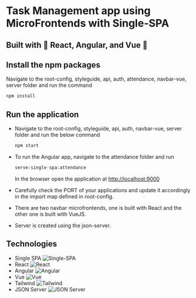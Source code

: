 # Task Management app using MicroFrontends with Single-SPA

## Built with :dizzy: React, Angular, and Vue :dizzy:

## Install the npm packages

Navigate to the root-config, styleguide, api, auth, attendance, navbar-vue, server folder and run the command

```js
npm install
```

## Run the application

- Navigate to the root-config, styleguide, api, auth, navbar-vue, server folder and run the below command

  ```js
  npm start
  ```

- To run the Angular app, navigate to the attendance folder and run

  ```js
  serve:single-spa:attendance
  ```

  In the browser open the application at <http://localhost:9000>

- Carefully check the PORT of your applications and update it accordingly in the import map defined in root-config.

- There are two navbar microfrontends, one is built with React and the other one is built with VueJS.

- Server is created using the json-server.

## Technologies
- Single SPA <img alt="Single-SPA" src="https://img.shields.io/badge/-Single%20SPA-EF689F?style=flat-square&logo=Single-SPA&logoColor=white" />
- React <img alt="React" src="https://img.shields.io/badge/-React-45b8d8?style=flat-square&logo=react&logoColor=white" />
- Angular <img alt="Angular" src="https://img.shields.io/badge/-Angular-C4002F?style=flat-square&logo=angular&logoColor=white" />
- Vue <img alt="Vue" src="https://img.shields.io/badge/-VueJS-42B883?style=flat-square&logo=Vue&logoColor=white" />
- Tailwind <img alt="Tailwind" src="https://img.shields.io/badge/-Tailwind-37BDF7?style=flat-square&logo=tailwind&logoColor=white" />
- JSON Server <img alt="JSON Server" src="https://img.shields.io/badge/-JSON%20Server-1E3A8A?style=flat-square&logo=json&logoColor=white" />
